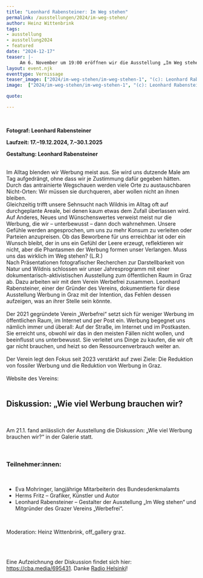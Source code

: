 ```yaml
---
title: "Leonhard Rabensteiner: Im Weg stehen"
permalink: /ausstellungen/2024/im-weg-stehen/
author: Heinz Wittenbrink
tags:
- ausstellung
- ausstellung2024
- featured
date: "2024-12-17"
teaser: |-
     Am 6. November um 19:00 eröffnen wir die Ausstellung „Im Weg stehen“ von Leonhard Rabensteiner. Sie ist ein gemeinsames Projekt mit dem Verein Werbefrei. 
layout: event.njk
eventtype: Vernissage
teaser_image: ["2024/im-weg-stehen/im-weg-stehen-1", "(c): Leonhard Rabensteiner"]
image:  ["2024/im-weg-stehen/im-weg-stehen-1", "(c): Leonhard Rabensteiner"]

quote:

---
```

<br/>

**Fotograf: Leonhard Rabensteiner**

**Laufzeit: 17.–19.12.2024, 7.–30.1.2025**

**Gestaltung: Leonhard Rabensteiner**

<br/>
Im Alltag blenden wir Werbung meist aus. Sie wird uns dutzende Male am Tag aufgedrängt, ohne dass wir je Zustimmung dafür gegeben hätten. Durch das antrainierte Wegschauen werden viele Orte zu austauschbaren Nicht-Orten: Wir müssen sie durchqueren, aber wollen nicht an ihnen bleiben.
<br/>
Gleichzeitig trifft unsere Sehnsucht nach Wildnis im Alltag oft auf durchgeplante Areale, bei denen kaum etwas dem Zufall überlassen wird. Auf Anderes, Neues und Wünschenswertes verweist meist nur die Werbung, die wir – unterbewusst – dann doch wahrnehmen. Unsere Gefühle werden angesprochen, um uns zu mehr Konsum zu verleiten oder Parteien anzupreisen. Ob das Beworbene für uns erreichbar ist oder ein Wunsch bleibt, der in uns ein Gefühl der Leere erzeugt, reflektieren wir nicht, aber die Phantasmen der Werbung formen unser Verlangen. Muss uns das wirklich im Weg stehen? (L.R.)
<br/>
Nach Präsentationen fotografischer Recherchen zur Darstellbarkeit von Natur und
Wildnis schlossen wir unser Jahresprogramm mit einer dokumentarisch-aktivistischen Ausstellung zum öffentlichen Raum in Graz ab. Dazu arbeiten wir mit dem Verein Werbefrei zusammen. Leonhard Rabensteiner, einer der Gründer des Vereins, dokumentierte für diese Ausstellung Werbung in Graz mit der Intention, das Fehlen dessen aufzeigen, was an ihrer Stelle sein könnte.
<br/>
<br/>
Der 2021 gegründete Verein „Werbefrei“ setzt sich für weniger Werbung im öffentlichen Raum, im Internet und per Post ein. Werbung begegnet uns nämlich immer und überall: Auf der Straße, im Internet und im Postkasten. Sie erreicht uns, obwohl wir das in den meisten Fällen nicht wollen, und beeinflusst uns unterbewusst. Sie verleitet uns Dinge zu kaufen, die wir oft gar nicht brauchen, und heizt so den Ressourcenverbrauch weiter an.
<br/>
<br/>
Der Verein legt den Fokus seit 2023 verstärkt auf zwei Ziele: Die Reduktion von fossiler Werbung und die Reduktion von Werbung in Graz. 
<br/>
<br/>
Website des Vereins: <https://www.werbe-frei.at/>
<br/>
<br/>

## Diskussion: „Wie viel Werbung brauchen wir?
<br/>

Am 21.1. fand anlässlich der Ausstellung die Diskussion: „Wie viel Werbung brauchen wir?“ in der Galerie statt. 


<br/>

### Teilnehmer:innen:

<br/>

* Eva Mohringer, langjährige Mitarbeiterin des Bundesdenkmalamts
* Herms Fritz – Grafiker, Künstler und Autor
* Leonhard Rabensteiner – Gestalter der Ausstellung „Im Weg stehen“ und Mitgründer des Grazer Vereins „Werbefrei“.
<br/>

Moderation: Heinz Wittenbrink, off_gallery graz.

<br/>
<br/>

Eine Aufzeichnung der Diskussion findet sich hier: <https://cba.media/695431>. Danke [Radio Helsinki](https://helsinki.at/ "Radio Helsinki")!
